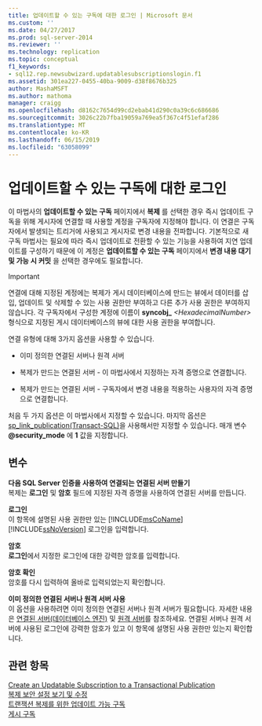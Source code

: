 ```yaml
---
title: 업데이트할 수 있는 구독에 대한 로그인 | Microsoft 문서
ms.custom: ''
ms.date: 04/27/2017
ms.prod: sql-server-2014
ms.reviewer: ''
ms.technology: replication
ms.topic: conceptual
f1_keywords:
- sql12.rep.newsubwizard.updatablesubscriptionslogin.f1
ms.assetid: 301ea227-0455-40ba-9009-d38f8676b325
author: MashaMSFT
ms.author: mathoma
manager: craigg
ms.openlocfilehash: d8162c7654d99cd2ebab41d290c0a39c6c686686
ms.sourcegitcommit: 3026c22b7fba19059a769ea5f367c4f51efaf286
ms.translationtype: MT
ms.contentlocale: ko-KR
ms.lasthandoff: 06/15/2019
ms.locfileid: "63058099"
---
```

# <a name="login-for-updatable-subscriptions"></a>업데이트할 수 있는 구독에 대한 로그인
  이 마법사의 **업데이트할 수 있는 구독** 페이지에서 **복제** 를 선택한 경우 즉시 업데이트 구독을 위해 게시자에 연결할 때 사용할 계정을 구독자에 지정해야 합니다. 이 연결은 구독자에서 발생되는 트리거에 사용되고 게시자로 변경 내용을 전파합니다. 기본적으로 새 구독 마법사는 필요에 따라 즉시 업데이트로 전환할 수 있는 기능을 사용하여 지연 업데이트를 구성하기 때문에 이 계정은 **업데이트할 수 있는 구독** 페이지에서 **변경 내용 대기 및 가능 시 커밋** 을 선택한 경우에도 필요합니다.  
  
> [!IMPORTANT]  
>  연결에 대해 지정된 계정에는 복제가 게시 데이터베이스에 만드는 뷰에서 데이터를 삽입, 업데이트 및 삭제할 수 있는 사용 권한만 부여하고 다른 추가 사용 권한은 부여하지 않습니다. 각 구독자에서 구성한 계정에 이름이 **syncobj_** _\<HexadecimalNumber>_ 형식으로 지정된 게시 데이터베이스의 뷰에 대한 사용 권한을 부여합니다.  
  
 연결 유형에 대해 3가지 옵션을 사용할 수 있습니다.  
  
-   이미 정의한 연결된 서버나 원격 서버  
  
-   복제가 만드는 연결된 서버 - 이 마법사에서 지정하는 자격 증명으로 연결합니다.  
  
-   복제가 만드는 연결된 서버 - 구독자에서 변경 내용을 적용하는 사용자의 자격 증명으로 연결합니다.  
  
 처음 두 가지 옵션은 이 마법사에서 지정할 수 있습니다. 마지막 옵션은 [sp_link_publication&#40;Transact-SQL&#41;](/sql/relational-databases/system-stored-procedures/sp-link-publication-transact-sql)을 사용해서만 지정할 수 있습니다. 매개 변수 **@security_mode** 에 **1** 값을 지정합니다.  
  
## <a name="options"></a>변수  
 **다음 SQL Server 인증을 사용하여 연결되는 연결된 서버 만들기**  
 복제는 **로그인** 및 **암호** 필드에 지정된 자격 증명을 사용하여 연결된 서버를 만듭니다.  
  
 **로그인**  
 이 항목에 설명된 사용 권한만 있는 [!INCLUDE[msCoName](../../includes/msconame-md.md)] [!INCLUDE[ssNoVersion](../../includes/ssnoversion-md.md)] 로그인을 입력합니다.  
  
 **암호**  
 **로그인**에서 지정한 로그인에 대한 강력한 암호를 입력합니다.  
  
 **암호 확인**  
 암호를 다시 입력하여 올바로 입력되었는지 확인합니다.  
  
 **이미 정의한 연결된 서버나 원격 서버 사용**  
 이 옵션을 사용하려면 이미 정의한 연결된 서버나 원격 서버가 필요합니다. 자세한 내용은 [연결된 서버&#40;데이터베이스 엔진&#41;](../linked-servers/linked-servers-database-engine.md) 및 [원격 서버](../../database-engine/configure-windows/remote-servers.md)를 참조하세요. 연결된 서버나 원격 서버에 사용된 로그인에 강력한 암호가 있고 이 항목에 설명된 사용 권한만 있는지 확인합니다.  
  
## <a name="see-also"></a>관련 항목  
 [Create an Updatable Subscription to a Transactional Publication](publish/create-an-updatable-subscription-to-a-transactional-publication.md)   
 [복제 보안 설정 보기 및 수정](security/view-and-modify-replication-security-settings.md)   
 [트랜잭션 복제를 위한 업데이트 가능 구독](transactional/updatable-subscriptions-for-transactional-replication.md)   
 [게시 구독](subscribe-to-publications.md)  
  
  
